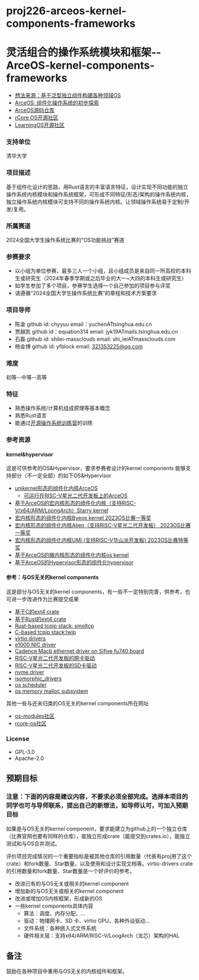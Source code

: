 # proj226-arceos-kernel-components-frameworks
# 灵活组合的操作系统模块和框架--ArceOS-kernel-components-frameworks
- [想法来源：基于泛型独立组件构建各种领域OS](https://github.com/chyyuu/thoughts/blob/main/tangram-oskits.md)
- [ArceOS: 组件化操作系统的初步探索](https://learningos.github.io/os-lectures/oslabs/biglabs.html#2)
- [ArceOS源码仓库](https://github.com/rcore-os/arceos)
- [rCore OS开源社区](https://github.com/rcore-os/)
- [LearningOS开源社区](https://github.com/learningos)

### 支持单位 
清华大学

### 项目描述
基于组件化设计的思路，用Rust语言的丰富语言特征，设计实现不同功能的独立操作系统内核模块和操作系统框架，可形成不同特征/形态/架构的操作系统内核，独立操作系统内核模块可支持不同的操作系统内核。让领域操作系统易于定制/开发/复用。

### 所属赛道
2024全国大学生操作系统比赛的“OS功能挑战”赛道

### 参赛要求

- 以小组为单位参赛，最多三人一个小组，且小组成员是来自同一所高校的本科生或研究生（2024年春季学期或之后毕业的大一~大四的本科生或研究生）
- 如学生参加了多个项目，参赛学生选择一个自己参加的项目参与评奖
- 请遵循“2024全国大学生操作系统比赛”的章程和技术方案要求

### 项目导师

- 陈渝 github id: chyyuu   email：yuchenATtsinghua.edu.cn
- 贾越凯 github id：equation314 email: jyk19ATmails.tsinghua.edu.cn
- 石磊 github id: shilei-massclouds email: shi_leiATmassclouds.com
- 杨金博 github id: yfblock email: 321353225@qq.com

### 难度

初等--中等--高等

### 特征

- 熟悉操作系统/计算机组成原理等基本概念
- 熟悉Rust语言
- 能通过[开源操作系统训练营](https://github.com/learningos)的训练



### 参考资源

#### kernel&hypervisor
这是可供参考的OS&Hypervisor，要求参赛者设计的kernel components 能够支持部分（不一定全部）的如下OS&Hypervisor
- [unikernel形态的组件化内核ArceOS](https://github.com/rcore-os/arceos)
   - [可运行在RISC-V星光二代开发板上的ArceOS](https://github.com/yuoo655/arceos_net/tree/starfive2)
- [基于ArceOS的宏内核形态的组件化内核（支持RISC-V/x64/ARM/LoongArch）Starry kernel](https://github.com/Arceos-monolithic/Starry)
- [宏内核形态的组件化内核Byeos kernel 2023OS比赛一等奖]( https://www.github.com/yfblock/Byteos) 
- [宏内核形态的组件化内核Alien（支持RISC-V星光二代开发板） 2023OS比赛一等奖](https://github.com/Godones/Alien)
- [宏内核形态的组件化内核UMI (支持RISC-V华山派开发板) 2023OS比赛特等奖](https://github.com/js2xxx/umi)
- [基于ArceOS的微内核形态的组件化内核os kernel](https://github.com/jhdjames37/arceos)
- [基于ArceOS的Hypervisor形态的组件化hypervisor](https://github.com/arceos-hypervisor/hypercraft)

#### 参考：与OS无关的kernel components
这是部分与OS无关的kernel components，有一些不一定特别完善，供参考，也可进一步改进作为比赛提交成果

- [基于C的ext4 crate](https://github.com/rcore-os/lwext4_rust)
- [基于Rust的ext4 crate](https://github.com/yuoo655/ext4_rs)
- [Rust-based tcpip stack: smoltcp](https://github.com/rcore-os/smoltcp)
- [C-based tcpip stack:lwip](https://github.com/Centaurus99/arceos-lwip)
- [virtio drivers](https://github.com/rcore-os/virtio-drivers)
- [e1000 NIC driver](https://github.com/rcore-os/e1000-driver)
- [Cadence Macb ethernet driver on Sifive fu740 board](https://github.com/rcore-os/cadence-macb-driver)
- [RISC-V星光二代开发板的网卡驱动](https://github.com/yuoo655/visionfive2_net_driver)
- [RISC-V星光二代开发板的SD卡驱动](https://github.com/os-module/visionfive2-sd) 
- [nvme driver](https://github.com/rcore-os/nvme_driver)
- [isomorphic_drivers](https://github.com/rcore-os/isomorphic_drivers)
- [os scheduler](https://github.com/131131yhx/arceos)
- [os memory malloc subsystem](https://github.com/rcore-os/mem_malloc_subsystem)

其他一些与还未归类的OS无关的kernel components所在网址
- [os-modules社区](https://github.com/os-module)
- [rcore-os社区](https://github.com/rcore-os)
  
### License

- GPL-3.0 
- Apache-2.0



## 预期目标

### 注意：下面的内容是建议内容，不要求必须全部完成。选择本项目的同学也可与导师联系，提出自己的新想法，如导师认可，可加入预期目标
如果是与OS无关的kernel component，要求能建立为github上的一个独立仓库（比赛官网也要有同样的仓库），能独立形成crate（能提交到crates.io），能独立测试和与OS合并测试。

评价项目完成情况的一个重要指标是被其他仓库的引用数量（代表有proj用了这个crate）和fork数量、Star数量，以及使用和设计实现文档等。virtio-drivers crate的引用数量和fork数量、Star数量是一个好评价的参考。

- 改进已有的与OS无关或相关的kernel component
- 增加新的与OS无关或相关的kernel component
- 改进或增加OS内核框架，形成新的OS
- 一些kernel components具体内容
  - 算法：调度、内存分配、...
  - 驱动：物理网卡、SD 卡、virtio GPU、各种外设驱动...
  - 文件系统：各种嵌入式文件系统
  - 硬件相关层：支持x64/ARM/RISC-V/LoogArch（龙芯）架构的HAL

## 备注

鼓励在各种项目中重用与OS无关的内核组件和框架。
